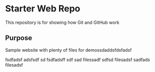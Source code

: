 # Starter Web Repo

This repository is for showing how Git and GitHub work

## Purpose

Sample website with plenty of files for demossdaddsfdsfadsf

fsdfadsf
adsfsdf
sd
fsdfadsff
sdf
sad
filessadf
sdfsd
filesadsf
sadfads
filesadsf